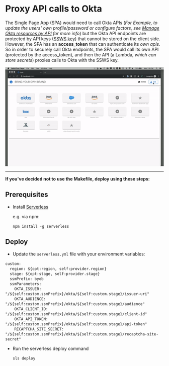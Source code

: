 # Proxy API calls to Okta
The Single Page App (SPA) would need to call Okta APIs (*For Example, to update the users' own profile/password or configure factors, see [Manage Okta resources by API](https://developer.okta.com/docs/reference/#manage-okta-resources) for more info*) but the Okta API endpoints are protected by API keys ([SSWS key](https://developer.okta.com/docs/reference/api-overview/#authentication)) that cannot be stored on the client side. However, the SPA has an **access_token** that can authenticate its *own apis*. So in order to securely call Okta endpoints, the SPA would call its own API (protected by the access_token), and then the API (a Lambda, *which can store secrets*) proxies calls to Okta with the SSWS key.

![alt text](images/byob-demo-crud.gif)

---

**If you've decided not to use the Makefile, deploy using these steps:**

## Prerequisites
* Install [Serverless](https://www.serverless.com/framework/docs/getting-started/)

    e.g. via npm:
    ```
    npm install -g serverless
    ```

## Deploy
* Update the `serverless.yml` file with your environment variables:
```
custom:
  region: ${opt:region, self:provider.region}
  stage: ${opt:stage, self:provider.stage}
  ssmPrefix: byob
  ssmParameters:
    OKTA_ISSUER: "/${self:custom.ssmPrefix}/okta/${self:custom.stage}/issuer-uri"
    OKTA_AUDIENCE: "/${self:custom.ssmPrefix}/okta/${self:custom.stage}/audience"
    OKTA_CLIENT_ID: "/${self:custom.ssmPrefix}/okta/${self:custom.stage}/client-id"
    OKTA_API_TOKEN: "/${self:custom.ssmPrefix}/okta/${self:custom.stage}/api-token"
    RECAPTCHA_SITE_SECRET: "/${self:custom.ssmPrefix}/okta/${self:custom.stage}/recaptcha-site-secret"
```

* Run the serverless deploy command
    ```
    sls deploy
    ```